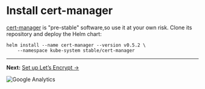 <!--
Copyright 2018 Google Inc.

Licensed under the Apache License, Version 2.0 (the "License");
you may not use this file except in compliance with the License.
You may obtain a copy of the License at

    https://www.apache.org/licenses/LICENSE-2.0

Unless required by applicable law or agreed to in writing, software
distributed under the License is distributed on an "AS IS" BASIS,
WITHOUT WARRANTIES OR CONDITIONS OF ANY KIND, either express or implied.
See the License for the specific language governing permissions and
limitations under the License.
-->

# Install cert-manager

[cert-manager] is "pre-stable" software,so use it at your own risk. Clone its repository and deploy the Helm chart:

    helm install --name cert-manager --version v0.5.2 \
        --namespace kube-system stable/cert-manager


[cert-manager]: https://github.com/jetstack/cert-manager/

-----

**Next:** [Set up Let’s Encrypt &rarr;](30-setup-letsencrypt.md)


![Google Analytics](https://ga-beacon.appspot.com/UA-2609286-16/20-install-cert-manager?pixel)
